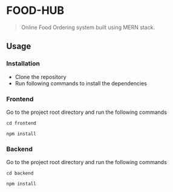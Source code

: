 # FOOD-HUB

> Online Food Ordering system built using MERN stack.

## Usage

### Installation

- Clone the repository
- Run following commands to install the dependencies

### Frontend
Go to the project root directory and run the following commands

```
cd frontend
```
```
npm install
```


### Backend
Go to the project root directory and run the following commands

```
cd backend
```
```
npm install
```
